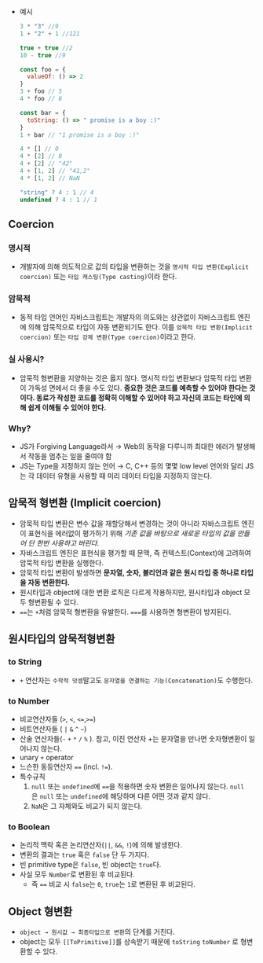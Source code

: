 - 예시

    ```jsx
    3 * "3" //9
    1 + "2" + 1 //121

    true + true //2
    10 - true //9

    const foo = {
      valueOf: () => 2
    }
    3 + foo // 5
    4 * foo // 8

    const bar = {
      toString: () => " promise is a boy :)"
    }
    1 + bar // "1 promise is a boy :)"

    4 * [] // 0
    4 * [2] // 8
    4 + [2] // "42"
    4 + [1, 2] // "41,2"
    4 * [1, 2] // NaN

    "string" ? 4 : 1 // 4
    undefined ? 4 : 1 // 1
    ```

## Coercion

### 명시적

- 개발자에 의해 의도적으로 값의 타입을 변환하는 것을 `명시적 타입 변환(Explicit coercion)` 또는 `타입 캐스팅(Type casting)`이라 한다.

### 암묵적

- 동적 타입 언어인 자바스크립트는 개발자의 의도와는 상관없이 자바스크립트 엔진에 의해 암묵적으로 타입이 자동 변환되기도 한다. 이를 `암묵적 타입 변환(Implicit coercion)` 또는 `타입 강제 변환(Type coercion)`이라고 한다.

### 실 사용시?

- 암묵적 형변환을 지양하는 것은 옳지 않다. 명시적 타입 변환보다 암묵적 타입 변환이 가독성 면에서 더 좋을 수도 있다. **중요한 것은 코드를 예측할 수 있어야 한다는 것이다. 동료가 작성한 코드를 정확히 이해할 수 있어야 하고 자신의 코드는 타인에 의해 쉽게 이해될 수 있어야 한다.**

### Why?

- JS가 Forgiving Language라서 → Web의 동작을 다루니까 최대한 에러가 발생해서 작동을 멈추는 일을 줄여야 함
- JS는 Type을 지정하지 않는 언어 → C, C++ 등의 몇몇 low level 언어와 달리 JS는 각 데이터 유형을 사용할 때 미리 데이터 타입을 지정하지 않는다.

## 암묵적 형변환 (Implicit coercion)

- 암묵적 타입 변환은 변수 값을 재할당해서 변경하는 것이 아니라 자바스크립트 엔진이 표현식을 에러없이 평가하기 위해 *기존 값을 바탕으로 새로운 타입의 값을 만들어 단 한번 사용하고 버린다.*
- 자바스크립트 엔진은 표현식을 평가할 때 문맥, 즉 컨텍스트(Context)에 고려하여 암묵적 타입 변환을 실행한다.
- 암묵적 타입 변환이 발생하면 **문자열, 숫자, 불리언과 같은 원시 타입 중 하나로 타입을 자동 변환한다.**
- 원시타입과 object에 대한 변환 로직은 다르게 작용하지만, 원시타입과 object 모두 형변환될 수 있다.
- `==`는 `+`처럼 암묵적 형변환을 유발한다. `===`를 사용하면 형변환이 방지된다.

## 원시타입의 암묵적형변환

### to String

- `+` 연산자는 `수학적 덧셈`말고도 `문자열을 연결하는 기능(Concatenation)`도 수행한다.

### to Number

- 비교연산자들 (`>`, `<`, `<=`,`>=`)
- 비트연산자들 ( `|` `&` `^` `~`)
- 산술 연산자들(`-` `+` `*` `/` `%` ). 참고, 이진 연산자 +는 문자열을 만나면 숫자형변환이 일어나지 않는다.
- unary `+` operator
- 느슨한 동등연산자 `==` (incl. `!=`).
- 특수규칙
    1. `null` 또는 `undefined`에 `==`을 적용하면 숫자 변환은 일어나지 않는다. `null`은 `null` 또는 `undefined`에 해당하며 다른 어떤 것과 같지 않다.
    2. `NaN`은 그 자체와도 비교가 되지 않는다.

### to Boolean

- 논리적 맥락 혹은 논리연산자(`||`, `&&`, `!`)에 의해 발생한다.
- 변환의 결과는 `true` 혹은 `false` 단 두 가지다.
- 빈 primitive type은 `false`, 빈 object는 `true`다.
- 사실 모두 `Number`로 변환된 후 비교된다.
    - 즉 `==` 비교 시 `false`는 `0`, `true`는 `1`로 변환된 후 비교된다.

## Object 형변환

- `object → 원시값 → 최종타입으로 변환`의 단계를 거친다.
- object는 모두 `[[ToPrimitive]]`를 상속받기 때문에 `toString` `toNumber` 로 형변환할 수 있다.